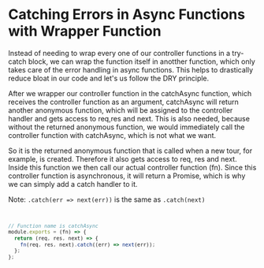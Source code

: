 # Catching Errors in Async Functions with Wrapper Function

Instead of needing to wrap every one of our controller functions in a try-catch block, we can wrap the function itself in anotther function, which only takes care of the error handling in async functions. This helps to drastically reduce bloat in our code and let's us follow the DRY principle.

After we wrapper our controller function in the catchAsync function, which receives the controller function as an argument, catchAsync will return another anonymous function, which will be assigned to the controller handler and gets access to req,res and next. This is also needed, because without the returned anonymous function, we would immediately call the controller function with catchAsync, which is not what we want.

So it is the returned anonymous function that is called when a new tour, for example, is created. Therefore it also gets access to req, res and next. Inside this function we then call our actual controller function (fn). Since this controller function is asynchronous, it will return a Promise, which is why we can simply add a catch handler to it.

Note: <code>.catch(err => next(err))</code> is the same as <code>.catch(next)</coe>

```js
// Function name is catchAsync
module.exports = (fn) => {
  return (req, res, next) => {
    fn(req, res, next).catch((err) => next(err));
  };
};
```

